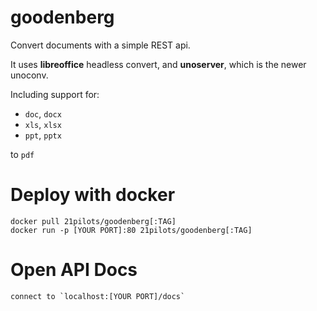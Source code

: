 # goodenberg
Convert documents with a simple REST api.

It uses **libreoffice** headless convert, and **unoserver**, which is the newer unoconv.

Including support for:
* `doc`, `docx`
* `xls`, `xlsx`
* `ppt`, `pptx`

to `pdf`

# Deploy with docker
```
docker pull 21pilots/goodenberg[:TAG]
docker run -p [YOUR PORT]:80 21pilots/goodenberg[:TAG]
```

# Open API Docs
```
connect to `localhost:[YOUR PORT]/docs`
```
